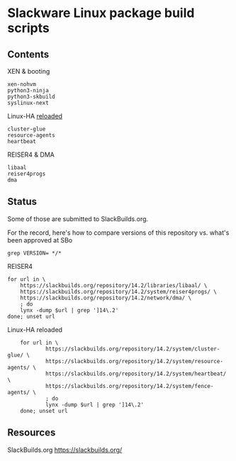 # Slackware Linux package build scripts

## Contents

XEN & booting

	xen-nohvm
	python3-ninja
	python3-skbuild
	syslinux-next

Linux-HA [reloaded](https://pub.nethence.com/server/linuxha-oldschool)

	cluster-glue
	resource-agents
	heartbeat

REISER4 & DMA

	libaal
	reiser4progs
	dma

## Status

Some of those are submitted to SlackBuilds.org.

For the record, here's how to compare versions of this repository vs. what's been approved at SBo

	grep VERSION= */*

<!--
XEN & booting
-->

REISER4

	for url in \
		https://slackbuilds.org/repository/14.2/libraries/libaal/ \
		https://slackbuilds.org/repository/14.2/system/reiser4progs/ \
		https://slackbuilds.org/repository/14.2/network/dma/ \
		; do
		lynx -dump $url | grep ']14\.2'
	done; unset url

Linux-HA reloaded

        for url in \
                https://slackbuilds.org/repository/14.2/system/cluster-glue/ \
                https://slackbuilds.org/repository/14.2/system/resource-agents/ \
                https://slackbuilds.org/repository/14.2/system/heartbeat/ \
                https://slackbuilds.org/repository/14.2/system/fence-agents/ \
                ; do
                lynx -dump $url | grep ']14\.2'
        done; unset url

## Resources

SlackBuilds.org
https://slackbuilds.org/

